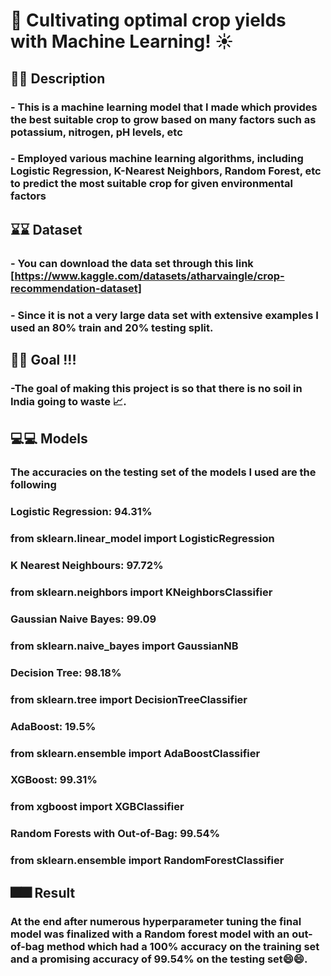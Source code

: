 # 🌱 Cultivating optimal crop yields with Machine Learning! ☀️

## 📝📝 Description
### - This is a machine learning model that I made which provides the best suitable crop to grow based on many factors such as potassium, nitrogen, pH levels, etc 
### - Employed various machine learning algorithms, including Logistic Regression, K-Nearest Neighbors, Random Forest, etc to predict the most suitable crop for given environmental factors

## ⌛⌛ Dataset
### - You can download the data set through this link [https://www.kaggle.com/datasets/atharvaingle/crop-recommendation-dataset]
### - Since it is not a very large data set with extensive examples I used an 80% train and 20% testing split.

## 🎯🎯 Goal !!!
### -The goal of making this project is so that there is no soil in India going to waste 📈.

## 💻💻 Models
### The accuracies on the testing set of the models I used are the following
### Logistic Regression: 94.31% 
### from sklearn.linear_model import LogisticRegression
### K Nearest Neighbours: 97.72%
### from sklearn.neighbors import KNeighborsClassifier
### Gaussian Naive Bayes: 99.09
### from sklearn.naive_bayes import GaussianNB
### Decision Tree: 98.18%
### from sklearn.tree import DecisionTreeClassifier
### AdaBoost: 19.5%
### from sklearn.ensemble import AdaBoostClassifier
### XGBoost: 99.31%
### from xgboost import XGBClassifier
### Random Forests with Out-of-Bag:  99.54%
### from sklearn.ensemble import RandomForestClassifier

## 🎆🎆 Result
### At the end after numerous hyperparameter tuning the final model was finalized with a Random forest model with an out-of-bag method which had a 100% accuracy on the training set and a promising accuracy of 99.54% on the testing set😄😄. 
